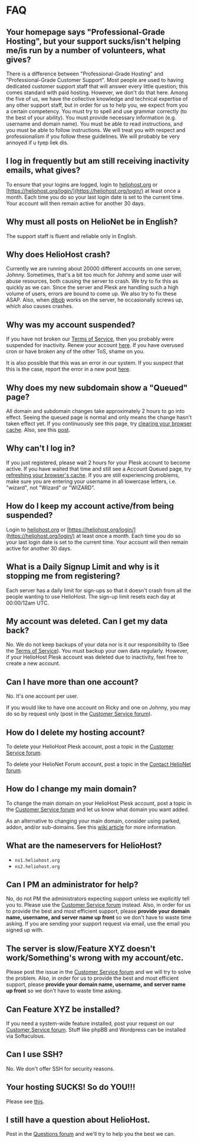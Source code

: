 # FAQ

## Your homepage says "Professional-Grade Hosting", but your support sucks/isn't helping me/is run by a number of volunteers, what gives?‌

There is a difference between "Professional-Grade Hosting" and "Professional-Grade Customer Support". Most people are used to having dedicated customer support staff that will answer every little question; this comes standard with paid hosting. However, we don't do that here. Among the five of us, we have the collective knowledge and technical expertise of any other support staff, but in order for us to help you, we expect from you a certain competency. You must try to spell and use grammar correctly \(to the best of your ability\). You must provide necessary information \(e.g. username and domain name\). You must be able to read instructions, and you must be able to follow instructions. We will treat you with respect and professionalism if you follow these guidelines. We will probably be very annoyed if u tyep liek dis.‌

## I log in frequently but am still receiving inactivity emails, what gives?

To ensure that your logins are logged, login to [heliohost.org](https://www.heliohost.org) or [https://heliohost.org/login/](https://heliohost.org/login/) at least once a month. Each time you do so your last login date is set to the current time. Your account will then remain active for another 30 days.

## Why must all posts on HelioNet be in English?

The support staff is fluent and reliable only in English.

## Why does HelioHost crash?

Currently we are running about 20000 different accounts on one server, Johnny. Sometimes, that's a bit too much for Johnny and some user will abuse resources, both causing the server to crash. We try to fix this as quickly as we can. Since the server and Plesk are handling such a high volume of users, errors are bound to come up. We also try to fix these ASAP. Also, when [djbob](misc/staff/ashoat.md) works on the server, he occasionally screws up, which also causes crashes.

## Why was my account suspended?

If you have not broken our [Terms of Service](hosting/terms.md), then you probably were suspended for inactivity. Renew your account [here](http://www.heliohost.org/renew/). If you have overused cron or have broken any of the other ToS, shame on you.

It is also possible that this was an error in our system. If you suspect that this is the case, report the error in a new post [here](https://www.helionet.org/index/forum/81-suspended-and-queued-accounts/).

## Why does my new subdomain show a "Queued" page?

All domain and subdomain changes take approximately 2 hours to go into effect. Seeing the queued page is normal and only means the change hasn't taken effect yet. If you continuously see this page, try [clearing your browser cache](https://wiki.helionet.org/misc/clear-your-cache). Also, see this [post](http://www.helionet.org/index/topic/8604-web-page-update-delay/).

## Why can't I log in?

If you just registered, please wait 2 hours for your Plesk account to become active. If you have waited that time and still see a Account Queued page, try [refreshing your browser's cache](https://wiki.helionet.org/misc/clear-your-cache). If you are still experiencing problems, make sure you are entering your username in all lowercase letters, i.e. "wizard", not "Wizard" or "WIZARD".

## How do I keep my account active/from being suspended?

Login to [heliohost.org](https://www.heliohost.org) or [https://heliohost.org/login/](https://heliohost.org/login/) at least once a month. Each time you do so your last login date is set to the current time. Your account will then remain active for another 30 days.

## What is a Daily Signup Limit and why is it stopping me from registering?

Each server has a daily limit for sign-ups so that it doesn't crash from all the people wanting to use HelioHost. The sign-up limit resets each day at 00:00/12am UTC.

## My account was deleted. Can I get my data back?

No. We do not keep backups of your data nor is it our responsibility to \(See the [Terms of Service](hosting/terms.md)\). You must backup your own data regularly. However, if your HelioHost Plesk account was deleted due to inactivity, feel free to create a new account.

## Can I have more than one account?

No. It's one account per user.

If you would like to have one account on Ricky and one on Johnny, you may do so by request only \(post in the [Customer Service forum](https://www.helionet.org/index/forum/45-customer-service/)\).

## How do I delete my hosting account?

To delete your HelioHost Plesk account, post a topic in the [Customer Service forum](https://helionet.org/index/forum/45-customer-service/?do=add).

To delete your HelioNet Forum account, post a topic in the [Contact HelioNet forum](https://helionet.org/index/forum/4-contact-helionet/?do=add).

## How do I change my main domain?

To change the main domain on your HelioHost Plesk account, post a topic in the [Customer Service forum](https://helionet.org/index/forum/45-customer-service/?do=add) and let us know what domain you want added.

As an alternative to changing your main domain, consider using parked, addon, and/or sub-domains. See this [wiki article](management/parked-addon-and-sub-domains.md) for more information.

## What are the nameservers for HelioHost?

* `ns1.heliohost.org`
* `ns2.heliohost.org`

## Can I PM an administrator for help?

No, do not PM the administrators expecting support unless we explicitly tell you to. Please use the [Customer Service forum](https://www.helionet.org/index/forum/45-customer-service/) instead. Also, in order for us to provide the best and most efficient support, please **provide your domain name, username, and server name up front** so we don't have to waste time asking. If you are sending your support request via email, use the email you signed up with.

## The server is slow/Feature XYZ doesn't work/Something's wrong with my account/etc.

Please post the issue in the [Customer Service forum](https://www.helionet.org/index/forum/45-customer-service/) and we will try to solve the problem. Also, in order for us to provide the best and most efficient support, please **provide your domain name, username, and server name up front** so we don't have to waste time asking. 

## Can Feature XYZ be installed?

If you need a system-wide feature installed, post your request on our [Customer Service forum](https://www.helionet.org/index/forum/45-customer-service/). Stuff like phpBB and Wordpress can be installed via Softaculous.

## Can I use SSH?

No. We don't offer SSH for security reasons.

## Your hosting SUCKS! So do YOU!!!

Please see [this](http://www.helionet.org/index/topic/4723-suspended/page__p__46231#entry46231).

## I still have a question about HelioHost.

Post in the [Questions forum](https://www.helionet.org/index/forum/48-questions/) and we'll try to help you the best we can.
